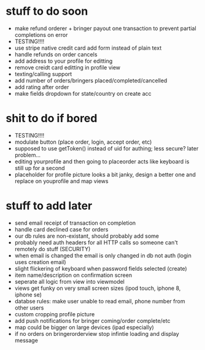 # stuff to do soon
- make refund orderer + bringer payout one transaction to prevent partial completions on error
- TESTING!!!!
- use stripe native credit card add form instead of plain text
- handle refunds on order cancels
- add address to your profile for editting
- remove creidt card editting in profile view
- texting/calling support
- add number of orders/bringers placed/completed/cancelled
- add rating after order
- make fields dropdown for state/country on create acc

# shit to do if bored
- TESTING!!!!
- modulate button (place order, login, accept order, etc)
- supposed to use getToken() instead of uid for authing; less secure? later problem...
- editing yourprofile and then going to placeorder acts like keyboard is still up for a second
- placeholder for profile picture looks a bit janky, design a better one and replace on youprofile and map views

# stuff to add later

- send email receipt of transaction on completion
- handle card declined case for orders
- our db rules are non-existant, should probably add some
- probably need auth headers for all HTTP calls so someone can't remotely do stuff (SECURITY)
- when email is changed the email is only changed in db not auth (login uses creation email)
- slight flickering of keyboard when password fields selected (create)
- item name/description on confirmation screen
- seperate all logic from view into viewmodel
- views get funky on very small screen sizes (ipod touch, iphone 8, iphone se)
- databse rules: make user unable to read email, phone number from other users
- custom cropping profile picture
- add push notifications for bringer coming/order complete/etc
- map could be bigger on large devices (ipad especially)
- if no orders on bringerorderview stop infintie loading and display message
